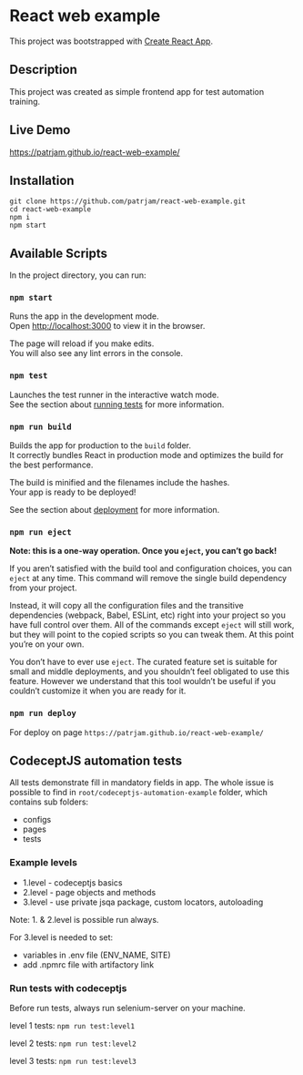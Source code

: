 # React web example

This project was bootstrapped with [Create React App](https://github.com/facebook/create-react-app).

## Description
This project was created as simple frontend app for test automation training. 

## Live Demo
https://patrjam.github.io/react-web-example/

## Installation
```
git clone https://github.com/patrjam/react-web-example.git
cd react-web-example
npm i
npm start
```
## Available Scripts

In the project directory, you can run:

### `npm start`

Runs the app in the development mode.<br />
Open [http://localhost:3000](http://localhost:3000) to view it in the browser.

The page will reload if you make edits.<br />
You will also see any lint errors in the console.

### `npm test`

Launches the test runner in the interactive watch mode.<br />
See the section about [running tests](https://facebook.github.io/create-react-app/docs/running-tests) for more information.

### `npm run build`

Builds the app for production to the `build` folder.<br />
It correctly bundles React in production mode and optimizes the build for the best performance.

The build is minified and the filenames include the hashes.<br />
Your app is ready to be deployed!

See the section about [deployment](https://facebook.github.io/create-react-app/docs/deployment) for more information.

### `npm run eject`

**Note: this is a one-way operation. Once you `eject`, you can’t go back!**

If you aren’t satisfied with the build tool and configuration choices, you can `eject` at any time. This command will remove the single build dependency from your project.

Instead, it will copy all the configuration files and the transitive dependencies (webpack, Babel, ESLint, etc) right into your project so you have full control over them. All of the commands except `eject` will still work, but they will point to the copied scripts so you can tweak them. At this point you’re on your own.

You don’t have to ever use `eject`. The curated feature set is suitable for small and middle deployments, and you shouldn’t feel obligated to use this feature. However we understand that this tool wouldn’t be useful if you couldn’t customize it when you are ready for it.

### `npm run deploy`

For deploy on page `https://patrjam.github.io/react-web-example/`

## CodeceptJS automation tests
All tests demonstrate fill in mandatory fields in app.
The whole issue is possible to find in `root/codeceptjs-automation-example` folder,
which contains sub folders:
- configs
- pages
- tests

### Example levels
- 1.level - codeceptjs basics
- 2.level - page objects and methods
- 3.level - use private jsqa package, custom locators, autoloading

Note: 1. & 2.level is possible run always.

For 3.level is needed to set:
- variables in .env file (ENV_NAME, SITE)
- add .npmrc file with artifactory link

### Run tests with codeceptjs
Before run tests, always run selenium-server on your machine.

level 1 tests:
`npm run test:level1`

level 2 tests:
`npm run test:level2`

level 3 tests:
`npm run test:level3`
